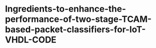 # Ingredients-to-enhance-the-performance-of-two-stage-TCAM-based-packet-classifiers-for-IoT-VHDL-CODE